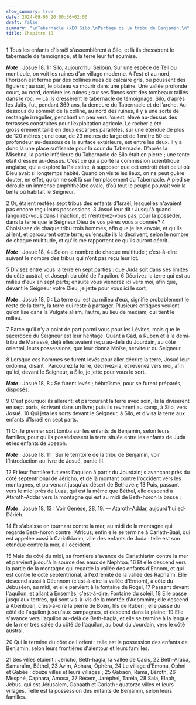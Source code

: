 ```yaml
---
show_summary: true
date: 2024-09-06 20:00:36+02:00
draft: false
summary: "\nTabernacle \xE0 Silo.\nPartage de la tribu de Benjamin.\n"
title: Chapitre 18
---
```





1 Tous les enfants d'Israël s'assemblèrent à Silo, et là ils dressèrent le tabernacle de témoignage, et la terre leur fut soumise.

***Note*** :  Josué 18, 1 : Silo, aujourd’hui Seiloûn. Sur une espèce de Tell ou monticule, on voit les ruines d’un village moderne. A l’est et au nord, l’horizon est fermé par des collines nues de calcaire gris, où poussent des figuiers ; au sud, le plateau va mourir dans une plaine. Une vallée profonde court, au nord, derrière les ruines ; sur ses flancs sont des tombeaux taillés dans le roc. ― Là ils dressèrent le tabernacle de témoignage. Silo, d’après les Juifs, fut, pendant 369 ans, la demeure du Tabernacle et de l’arche. Au-dessous du sommet de la colline, au nord des ruines, il y a une sorte de rectangle irrégulier, penchant un peu vers l’ouest, élevé au-dessus des terrasses construites pour l’exploitation agricole. Le rocher a été grossièrement taillé en deux escarpes parallèles, sur une étendue de plus de 120 mètres ; une cour, de 23 mètres de large et de 1 mètre 50 de profondeur au-dessous de la surface extérieure, est entre les deux. Il y a donc là une place suffisante pour la cour du Tabernacle. D’après
la Mischna, la partie inférieure du Tabernacle de Silo était en pierre ; une tente était dressée au-dessus. C’est ce qui a porté la commission scientifique anglaise, qui a exploré la Palestine, à supposer que cet endroit était celui où Dieu avait si longtemps habité. Quand on visite les lieux, on ne peut guère douter, en effet, qu’on ne soit là sur l’emplacement du Tabernacle. A pied se déroule un immense amphithéâtre ovale, d’où tout le peuple pouvait voir la tente où habitait le Seigneur.


2 Or, étaient restées sept tribus des enfants d'Israël, lesquelles n'avaient pas encore reçu leurs possessions. 3 Josué leur dit : Jusqu'à quand languirez-vous dans l'inaction, et n'entrerez-vous pas, pour la posséder, dans la terre que le Seigneur Dieu de vos pères vous a donnée? 4 Choisissez de chaque tribu trois hommes, afin que je les envoie, et qu'ils aillent, et parcourent cette terre; qu'ensuite ils la décrivent, selon le nombre de chaque multitude, et qu'ils me rapportent ce qu'ils auront décrit.

***Note*** :  Josué 18, 4 : Selon le nombre de chaque multitude ; c’est-à-dire suivant le nombre des tribus qui n’ont pas reçu leur lot.

5 Divisez entre vous la terre en sept parties : que Juda soit dans ses limites du côté austral, et Joseph du côté de l'aquilon. 6 Décrivez la terre qui est au milieu d'eux en sept parts; ensuite vous viendrez ici vers moi, afin que, devant le Seigneur votre Dieu, je jette pour vous ici le sort,

***Note*** :  Josué 18, 6 : La terre qui est au milieu d’eux, signifie probablement le reste de la terre, la terre qui reste à partager. Plusieurs critiques veulent qu’on lise dans la Vulgate aliam, l’autre, au lieu de mediam, qui tient le milieu.

7 Parce qu'il n'y a point de part parmi vous pour les Lévites, mais que le sacerdoce du Seigneur est leur héritage. Quant à Gad, à Ruben et à la demi-tribu de Manassé, déjà elles avaient reçu au-delà du Jourdain, au côté oriental, leurs possessions, que leur donna Moïse, serviteur du Seigneur.


8 Lorsque ces hommes se furent levés pour aller décrire la terre, Josué leur ordonna, disant : Parcourez la terre, décrivez-la, et revenez vers moi, afin qu'ici, devant le Seigneur, à Silo, je jette pour vous le sort.

***Note*** :  Josué 18, 8 : Se furent levés ; hébraïsme, pour se furent préparés, disposés.

9 C'est pourquoi ils allèrent; et parcourant la terre avec soin, ils la divisèrent en sept parts, écrivant dans un livre; puis ils revinrent au camp, à Silo, vers Josué. 10 Qui jeta les sorts devant le Seigneur, à Silo, et divisa la terre aux enfants d'Israël en sept parts.


11 Or, le premier sort tomba sur les enfants de Benjamin, selon leurs familles, pour qu'ils possédassent la terre située entre les enfants de Juda et les enfants de Joseph.

***Note*** :  Josué 18, 11 : Sur le territoire de la tribu de Benjamin, voir l’Introduction au livre de Josué, partie III.


12 Et leur frontière fut vers l'aquilon à partir du Jourdain; s'avançant près du côté septentrional de Jéricho, et de là montant contre l'occident vers les montagnes, et parvenant jusqu'au désert de Bethaven; 13 Puis, passant vers le midi près de Luza, qui est la même que Béthel, elle descend à Ataroth-Addar vers la montagne qui est au midi de Beth-horon la basse ;

***Note*** :  Josué 18, 13 : Voir Genèse, 28, 19. ― Ataroth-Addar, aujourd’hui ed-Dâriéh.


14 Et s'abaisse en tournant contre la mer, au midi de la montagne qui regarde Beth-horon contre l'Africus; enfin elle se termine à Cariath-Baal, qui est appelée aussi à Cariathiarim, ville des enfants de Juda : telle est son étendue contre la mer, à l'occident.


15 Mais du côté du midi, sa frontière s'avance de Cariathiarim contre la mer et parvient jusqu'à la source des eaux de Nephtoa. 16 Et elle descend vers la partie de la montagne qui regarde la vallée des enfants d'Ennom, et qui est contre le côté septentrional, à l'extrémité de la vallée des Raphaïm. Elle descend aussi à Géennom (c'est-à-dire la vallée d'Ennom), à côté du Jébuséen, au midi, et elle parvient à la fontaine de Rogel, 17 Passant devant l'aquilon, et allant à Ensemès, c'est-à-dire. Fontaine du soleil, 18 Elle passe jusqu'aux tertres, qui sont vis-à-vis de la montée d'Adommim; elle descend à Abenboen, c'est-à-dire la pierre de Boen, fils de Ruben ; elle passe du côté de l'aquilon jusqu'aux campagnes, et descend dans la plaine; 19 Elle s'avance vers l'aquilon au-delà de Beth-hagla, et elle se termine à la langue de la mer très salée du côté de l'aquilon, au bout du Jourdain, vers le côté austral,


20 Qui la termine du côté de l'orient : telle est la possession des enfants de Benjamin, selon leurs frontières d'alentour et leurs familles.


21 Ses villes étaient : Jéricho, Beth-hagla, la vallée de Casis, 22 Beth-Araba, Samaraïm, Béthel, 23 Avim, Aphara, Ophéra, 24 Le village d'Emona, Ophni et Gabée : douze villes et leurs villages ; 25 Gabaon, Rama, Béroth, 26 Mesphé, Caphara, Amosa, 27 Récem, Jaréphel, Taréla, 28 Sala, Elaph, Jébus. qui est Jérusalem, Gabaath et Cariath : quatorze villes et leurs villages. Telle est la possession des enfants de Benjamin, selon leurs familles.

